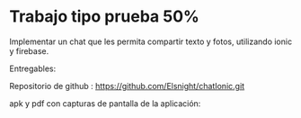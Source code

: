 # Trabajo tipo prueba 50%
Implementar un chat que les permita compartir texto y fotos, utilizando ionic y firebase.

Entregables:

Repositorio de github : https://github.com/Elsnight/chatIonic.git

apk y pdf con capturas de pantalla de la aplicación:


